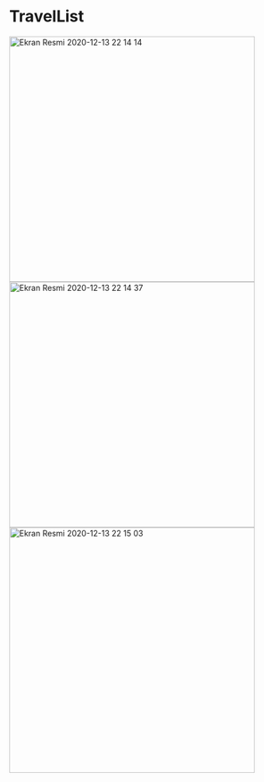 # TravelList
<img width="440" alt="Ekran Resmi 2020-12-13 22 14 14" src="https://user-images.githubusercontent.com/56222057/102022018-11069e80-3d95-11eb-826a-b7bdc74c326e.png">
<img width="440" alt="Ekran Resmi 2020-12-13 22 14 37" src="https://user-images.githubusercontent.com/56222057/102022059-52974980-3d95-11eb-82e2-959100c2ccdc.png">
<img width="440" alt="Ekran Resmi 2020-12-13 22 15 03" src="https://user-images.githubusercontent.com/56222057/102022101-9db15c80-3d95-11eb-9d68-a188db73abef.png">
